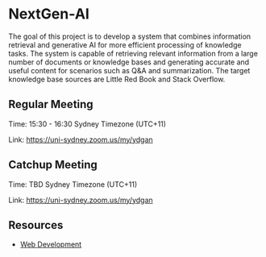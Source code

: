 # NextGen-AI
The goal of this project is to develop a system that combines information retrieval and generative AI for more efficient processing of knowledge tasks.
The system is capable of retrieving relevant information from a large number of documents or knowledge bases and generating accurate and useful content for scenarios such as Q&A and summarization.
The target knowledge base sources are Little Red Book and Stack Overflow.

## Regular Meeting
Time: 15:30 - 16:30 Sydney Timezone (UTC+11)

Link: https://uni-sydney.zoom.us/my/ydgan

## Catchup Meeting
Time: TBD Sydney Timezone (UTC+11)

Link: https://uni-sydney.zoom.us/my/ydgan

## Resources
- [Web Development](https://www.notion.so/Web-Development-d45066738c604a8cbf783bf8ac1bcae7?pvs=4)
